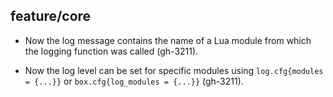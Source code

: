 ## feature/core

* Now the log message contains the name of a Lua module from which the logging
  function was called (gh-3211).

* Now the log level can be set for specific modules using `log.cfg{modules = {...}}`
  or `box.cfg{log_modules = {...}}` (gh-3211).
